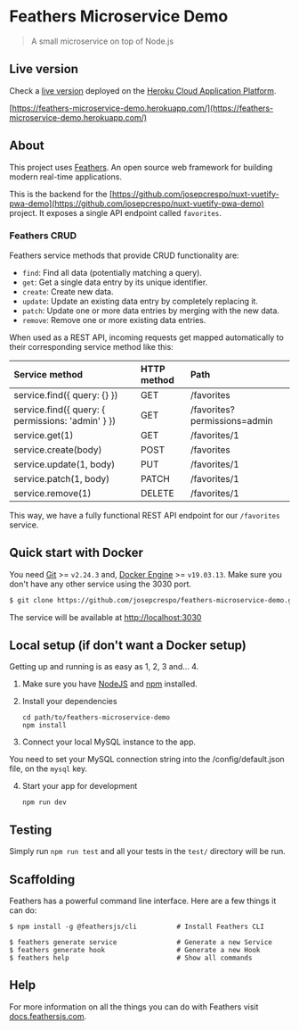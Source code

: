 # Feathers Microservice Demo

> A small microservice on top of Node.js

## Live version

Check a [live version](https://feathers-microservice-demo.herokuapp.com/) deployed on the [Heroku Cloud Application Platform](https://www.heroku.com/).

[https://feathers-microservice-demo.herokuapp.com/](https://feathers-microservice-demo.herokuapp.com/)

## About

This project uses [Feathers](http://feathersjs.com). An open source web framework for building modern real-time applications.

This is the backend for the [https://github.com/josepcrespo/nuxt-vuetify-pwa-demo](https://github.com/josepcrespo/nuxt-vuetify-pwa-demo) project. It exposes a single API endpoint called `favorites`.

### Feathers CRUD

Feathers service methods that provide CRUD functionality are:

- `find`: Find all data (potentially matching a query).
- `get`: Get a single data entry by its unique identifier.
- `create`: Create new data.
- `update`: Update an existing data entry by completely replacing it.
- `patch`: Update one or more data entries by merging with the new data.
- `remove`: Remove one or more existing data entries.

When used as a REST API, incoming requests get mapped automatically to their corresponding service method like this:

| Service method                                    | HTTP method | Path                     |
|:---                                               |:---         |:---                      |
| service.find({ query: {} })                       | GET         | /favorites                   |
| service.find({ query: { permissions: 'admin' } }) | GET         | /favorites?permissions=admin |
| service.get(1)                                    | GET         | /favorites/1                 |
| service.create(body)                              | POST        | /favorites                   |
| service.update(1, body)                           | PUT         | /favorites/1                 |
| service.patch(1, body)                            | PATCH       | /favorites/1                 |
| service.remove(1)                                 | DELETE      | /favorites/1                 |

This way, we have a fully functional REST API endpoint for our `/favorites` service.

## Quick start with Docker

You need [Git](https://git-scm.com) >= `v2.24.3` and, [Docker Engine](https://docker.com/) >= `v19.03.13`. Make sure you don't have any other service using the 3030 port.

```bash
$ git clone https://github.com/josepcrespo/feathers-microservice-demo.git && cd feathers-microservice-demo && docker-compose build --no-cache --force-rm && docker-compose up
```

The service will be available at [http://localhost:3030](http://localhost:3030)

## Local setup (if don't want a Docker setup)

Getting up and running is as easy as 1, 2, 3 and… 4.

1. Make sure you have [NodeJS](https://nodejs.org/) and [npm](https://www.npmjs.com/) installed.

2. Install your dependencies

    ```
    cd path/to/feathers-microservice-demo
    npm install
    ```

3. Connect your local MySQL instance to the app.

You need to set your MySQL connection string into the /config/default.json file, on the `mysql` key.

4. Start your app for development

    ```
    npm run dev
    ```

## Testing

Simply run `npm run test` and all your tests in the `test/` directory will be run.

## Scaffolding

Feathers has a powerful command line interface. Here are a few things it can do:

```
$ npm install -g @feathersjs/cli          # Install Feathers CLI

$ feathers generate service               # Generate a new Service
$ feathers generate hook                  # Generate a new Hook
$ feathers help                           # Show all commands
```

## Help

For more information on all the things you can do with Feathers visit [docs.feathersjs.com](http://docs.feathersjs.com).
